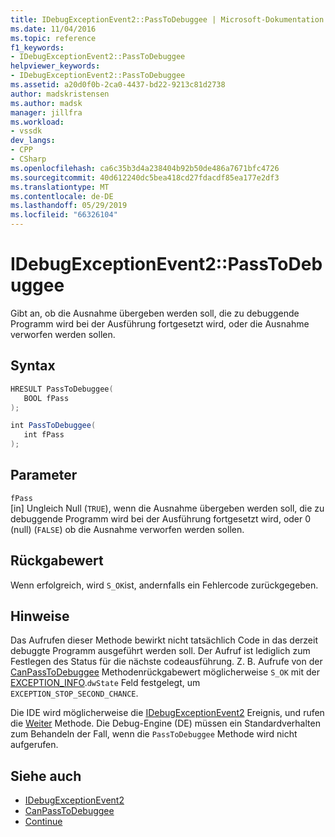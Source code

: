 ```yaml
---
title: IDebugExceptionEvent2::PassToDebuggee | Microsoft-Dokumentation
ms.date: 11/04/2016
ms.topic: reference
f1_keywords:
- IDebugExceptionEvent2::PassToDebuggee
helpviewer_keywords:
- IDebugExceptionEvent2::PassToDebuggee
ms.assetid: a20d0f0b-2ca0-4437-bd22-9213c81d2738
author: madskristensen
ms.author: madsk
manager: jillfra
ms.workload:
- vssdk
dev_langs:
- CPP
- CSharp
ms.openlocfilehash: ca6c35b3d4a238404b92b50de486a7671bfc4726
ms.sourcegitcommit: 40d612240dc5bea418cd27fdacdf85ea177e2df3
ms.translationtype: MT
ms.contentlocale: de-DE
ms.lasthandoff: 05/29/2019
ms.locfileid: "66326104"
---
```

# <a name="idebugexceptionevent2passtodebuggee"></a>IDebugExceptionEvent2::PassToDebuggee
Gibt an, ob die Ausnahme übergeben werden soll, die zu debuggende Programm wird bei der Ausführung fortgesetzt wird, oder die Ausnahme verworfen werden sollen.

## <a name="syntax"></a>Syntax

```cpp
HRESULT PassToDebuggee(
   BOOL fPass
);
```

```csharp
int PassToDebuggee(
   int fPass
);
```

## <a name="parameters"></a>Parameter
`fPass`\
[in] Ungleich Null (`TRUE`), wenn die Ausnahme übergeben werden soll, die zu debuggende Programm wird bei der Ausführung fortgesetzt wird, oder 0 (null) (`FALSE`) ob die Ausnahme verworfen werden sollen.

## <a name="return-value"></a>Rückgabewert
 Wenn erfolgreich, wird `S_OK`ist, andernfalls ein Fehlercode zurückgegeben.

## <a name="remarks"></a>Hinweise
 Das Aufrufen dieser Methode bewirkt nicht tatsächlich Code in das derzeit debuggte Programm ausgeführt werden soll. Der Aufruf ist lediglich zum Festlegen des Status für die nächste codeausführung. Z. B. Aufrufe von der [CanPassToDebuggee](../../../extensibility/debugger/reference/idebugexceptionevent2-canpasstodebuggee.md) Methodenrückgabewert möglicherweise `S_OK` mit der [EXCEPTION_INFO](../../../extensibility/debugger/reference/exception-info.md).`dwState` Feld festgelegt, um `EXCEPTION_STOP_SECOND_CHANCE`.

 Die IDE wird möglicherweise die [IDebugExceptionEvent2](../../../extensibility/debugger/reference/idebugexceptionevent2.md) Ereignis, und rufen die [Weiter](../../../extensibility/debugger/reference/idebugprogram2-continue.md) Methode. Die Debug-Engine (DE) müssen ein Standardverhalten zum Behandeln der Fall, wenn die `PassToDebuggee` Methode wird nicht aufgerufen.

## <a name="see-also"></a>Siehe auch
- [IDebugExceptionEvent2](../../../extensibility/debugger/reference/idebugexceptionevent2.md)
- [CanPassToDebuggee](../../../extensibility/debugger/reference/idebugexceptionevent2-canpasstodebuggee.md)
- [Continue](../../../extensibility/debugger/reference/idebugprogram2-continue.md)